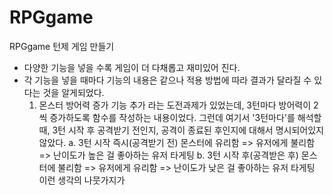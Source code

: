# RPGgame
RPGgame
턴제 게임 만들기
- 다양한 기능을 넣을 수록 게임이 더 다채롭고 재미있어 진다.
- 각 기능을 넣을 때마다 기능의 내용은 같으나 적용 방법에 따라 결과가 달라질 수 있다는 것을 알게되었다.
    1. 몬스터 방어력 증가 기능 추가 라는 도전과제가 있었는데, 
    3턴마다 방어력이 2씩 증가하도록 함수를 작성하는 내용이었다.
    그런데 여기서 '3턴마다'를 해석할 때, 3턴 시작 후 공격받기 전인지, 공격이 종료된 후인지에 대해서 명시되어있지 않았다. 
        a. 3턴 시작 즉시(공격받기 전)
            몬스터에 유리함 => 유저에게 불리함 => 난이도가 높은 걸 좋아하는 유저 타게팅
        b. 3턴 시작 후(공격받은 후)
            몬스터에 불리함 => 유저에게 유리함 => 난이도가 낮은 걸 좋아하는 유저 타게팅
    이런 생각의 나뭇가지가 